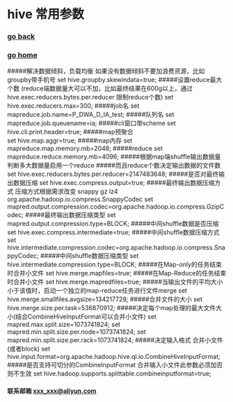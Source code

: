 # hive 常用参数
### [go back](/hive.md)      
### [go home](../README.md)    
 
#####解决数据倾斜，负载均衡      如果没有数据倾斜不要加浪费资源，比如groupby带手机号
set hive.groupby.skewindata=true;
#####设置reduce最大个数 (reduce端数据量大可以不加，比如最终结果在600g以上，通过 hive.exec.reducers.bytes.per.reducer 限制reduce个数)
set hive.exec.reducers.max=300;
#####job名
set mapreduce.job.name=P_DWA_D_IA_test;
#####队列名
set mapreduce.job.queuename=ia;
#####cli窗口带scheme
set hive.cli.print.header=true; 
#####map预聚合  
set hive.map.aggr=true;
#####map内存
set mapreduce.map.memory.mb=2048;
#####reduce
set mapreduce.reduce.memory.mb=4096;
#####根据map端shuffle输出数据量  判断多大数据量启用一个reduce
#####而且reduce个数决定输出数据的文件数
set hive.exec.reducers.bytes.per.reducer=2147483648;
#####是否对最终输出数据压缩
set hive.exec.compress.output=true;
#####最终输出数据压缩方式    压缩方式根据需求改变    snappy  gz lz4        org.apache.hadoop.io.compress.SnappyCodec
set mapred.output.compression.codec=org.apache.hadoop.io.compress.GzipCodec;
#####最终输出数据压缩类型
set mapred.output.compression.type=BLOCK;
#####中间shuffle数据是否压缩
set hive.exec.compress.intermediate=true;
#####中间shuffle数据压缩方式
set hive.intermediate.compression.codec=org.apache.hadoop.io.compress.SnappyCodec;
#####中间shuffle数据压缩类型
set hive.intermediate.compression.type=BLOCK;
#####在Map-only的任务结束时合并小文件
set hive.merge.mapfiles=true;
#####在Map-Reduce的任务结束时合并小文件
set hive.merge.mapredfiles=true;
#####当输出文件的平均大小小于该值时，启动一个独立的map-reduce任务进行文件merge
set hive.merge.smallfiles.avgsize=134217728;
#####合并文件的大小
set hive.merge.size.per.task=536870912;
#####决定每个map处理的最大文件大小(结合CombineHiveInputFormat可以合并小文件)
set mapred.max.split.size=1073741824;
set mapred.min.split.size.per.node=1073741824;
set mapred.min.split.size.per.rack=1073741824;
#####决定输入格式    合并小文件(或者block)
set hive.input.format=org.apache.hadoop.hive.ql.io.CombineHiveInputFormat;
#####是否支持可切分的CombineInputFormat 合并输入小文件此参数必须加否则不生效
set hive.hadoop.supports.splittable.combineinputformat=true;







#### 联系邮箱 xxx_xxx@aliyun.com


